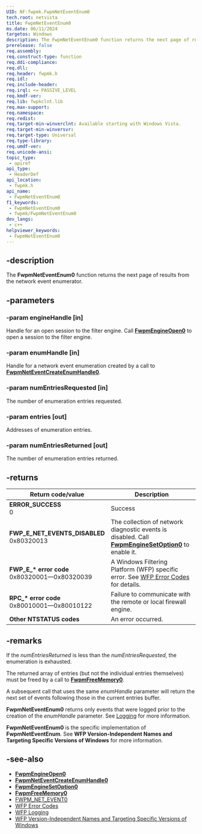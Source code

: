 ```yaml
---
UID: NF:fwpmk.FwpmNetEventEnum0
tech.root: netvista
title: FwpmNetEventEnum0
ms.date: 06/11/2024
targetos: Windows
description: The FwpmNetEventEnum0 function returns the next page of results from the network event enumerator.
prerelease: false
req.assembly: 
req.construct-type: function
req.ddi-compliance: 
req.dll: 
req.header: fwpmk.h
req.idl: 
req.include-header: 
req.irql: <= PASSIVE_LEVEL
req.kmdf-ver: 
req.lib: fwpkclnt.lib
req.max-support: 
req.namespace: 
req.redist: 
req.target-min-winverclnt: Available starting with Windows Vista.
req.target-min-winversvr: 
req.target-type: Universal
req.type-library: 
req.umdf-ver: 
req.unicode-ansi: 
topic_type:
 - apiref
api_type:
 - HeaderDef
api_location:
 - fwpmk.h
api_name:
 - FwpmNetEventEnum0
f1_keywords:
 - FwpmNetEventEnum0
 - fwpmk/FwpmNetEventEnum0
dev_langs:
 - c++
helpviewer_keywords:
 - FwpmNetEventEnum0
---
```


## -description

The **FwpmNetEventEnum0** function returns the next page of results from the network event enumerator.

## -parameters

### -param engineHandle [in]

Handle for an open session to the filter engine. Call **[FwpmEngineOpen0](nf-fwpmk-fwpmengineopen0.md)** to open a session to the filter engine.

### -param enumHandle [in]

Handle for a network event enumeration created by a call to **[FwpmNetEventCreateEnumHandle0](nf-fwpmk-fwpmneteventcreateenumhandle0.md)**.

### -param numEntriesRequested [in]

The number of enumeration entries requested.

### -param entries [out]

Addresses of enumeration entries.

### -param numEntriesReturned [out]

The number of enumeration entries returned.

## -returns

| Return code/value | Description |
|---|---|
| **ERROR_SUCCESS**<br>0 | Success |
| **FWP_E_NET_EVENTS_DISABLED**<br>0x80320013 | The collection of network diagnostic events is disabled. Call **[FwpmEngineSetOption0](nf-fwpmk-fwpmenginesetoption0.md)** to enable it. |
| **FWP_E_\* error code**<br>0x80320001—0x80320039 | A Windows Filtering Platform (WFP) specific error. See [WFP Error Codes](/windows/win32/fwp/wfp-error-codes) for details. |
| **RPC_\* error code**<br>0x80010001—0x80010122 | Failure to communicate with the remote or local firewall engine. |
| **Other NTSTATUS codes** | An error occurred. |

## -remarks

If the *numEntriesReturned* is less than the *numEntriesRequested*, the enumeration is exhausted.

The returned array of entries (but not the individual entries themselves) must be freed by a call to **[FwpmFreeMemory0](nf-fwpmk-fwpmfreememory0.md)**.

A subsequent call that uses the same *enumHandle* parameter will return the next set of events following those in the current entries buffer.

**FwpmNetEventEnum0** returns only events that were logged prior to the creation of the *enumHandle* parameter. See [Logging](/windows/desktop/FWP/logging) for more information.

**FwpmNetEventEnum0** is the specific implementation of **FwpmNetEventEnum**. See **WFP Version-Independent Names and Targeting Specific Versions of Windows** for more information.

## -see-also

- **[FwpmEngineOpen0](nf-fwpmk-fwpmengineopen0.md)**
- **[FwpmNetEventCreateEnumHandle0](nf-fwpmk-fwpmneteventcreateenumhandle0.md)**
- **[FwpmEngineSetOption0](nf-fwpmk-fwpmenginesetoption0.md)**
- **[FwpmFreeMemory0](nf-fwpmk-fwpmfreememory0.md)**
- [FWPM_NET_EVENT0](/windows/desktop/api/fwpmtypes/ns-fwpmtypes-fwpm_net_event0)
- [WFP Error Codes](/windows/win32/fwp/wfp-error-codes)
- [WFP Logging](/windows/desktop/FWP/logging)
- [WFP Version-Independent Names and Targeting Specific Versions of Windows](/windows/desktop/FWP/wfp-version-independent-names-and-targeting-specific-versions-of-windows)
